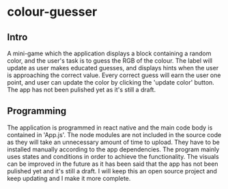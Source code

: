 # colour-guesser

## Intro
A mini-game which the application displays a block containing a random color, and the user's task is to guess the RGB of the colour. The label will update as user makes educated guesses, and displays hints when the user is approaching the correct value. Every correct guess will earn the user one point, and user can update the color by clicking the 'update color' button. The app has not been pulished yet as it's still a draft.

## Programming
The application is programmed in react native and the main code body is contained in 'App.js'. The node modules are not included in the source code as they will take an unnecessary amount of time to upload. They have to be installed manually according to the app dependencies. The program mainly uses states and conditions in order to achieve the functionality. The visuals can be improved in the future as it has been said that the app has not been pulished yet and it's still a draft. I will keep this an open source project and keep updating and I make it more complete.
